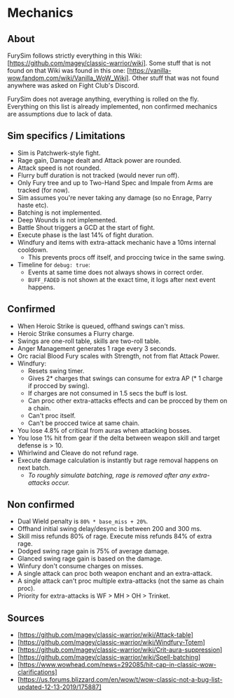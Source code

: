 # Mechanics

## About

FurySim follows strictly everything in this Wiki: [https://github.com/magey/classic-warrior/wiki].
Some stuff that is not found on that Wiki was found in this one: [https://vanilla-wow.fandom.com/wiki/Vanilla_WoW_Wiki].
Other stuff that was not found anywhere was asked on Fight Club's Discord.

FurySim does not average anything, everything is rolled on the fly.
Everything on this list is already implemented, non confirmed mechanics
are assumptions due to lack of data.

## Sim specifics / Limitations

* Sim is Patchwerk-style fight.
* Rage gain, Damage dealt and Attack power are rounded.
* Attack speed is not rounded.
* Flurry buff duration is not tracked (would never run off).
* Only Fury tree and up to Two-Hand Spec and Impale from Arms are tracked (for now).
* Sim assumes you're never taking any damage (so no Enrage, Parry haste etc).
* Batching is not implemented.
* Deep Wounds is not implemented.
* Battle Shout triggers a GCD at the start of fight.
* Execute phase is the last 14% of fight duration.
* Windfury and items with extra-attack mechanic have a 10ms internal cooldown.
  * This prevents procs off itself, and proccing twice in the same swing.
* Timeline for ``debug: true``:
  * Events at same time does not always shows in correct order.
  * ``BUFF_FADED`` is not shown at the exact time, it logs after next event happens.

## Confirmed

* When Heroic Strike is queued, offhand swings can't miss.
* Heroic Strike consumes a Flurry charge.
* Swings are one-roll table, skills are two-roll table.
* Anger Management generates 1 rage every 3 seconds.
* Orc racial Blood Fury scales with Strength, not from flat Attack Power.
* Windfury:
  * Resets swing timer.
  * Gives 2* charges that swings can consume for extra AP (* 1 charge if procced by swing).
  * If charges are not consumed in 1.5 secs the buff is lost.
  * Can proc other extra-attacks effects and can be procced by them on a chain.
  * Can't proc itself.
  * Can't be procced twice at same chain.
* You lose 4.8% of critical from auras when attacking bosses.
* You lose 1% hit from gear if the delta between weapon skill and target defense is > 10.
* Whirlwind and Cleave do not refund rage.
* Execute damage calculation is instantly but rage removal happens on next batch.
  * *To roughly simulate batching, rage is removed after any extra-attacks occur.*

## Non confirmed

* Dual Wield penalty is ``80% * base_miss + 20%``.
* Offhand initial swing delay/desync is between 200 and 300 ms.
* Skill miss refunds 80% of rage. Execute miss refunds 84% of extra rage.
* Dodged swing rage gain is 75% of average damage.
* Glanced swing rage gain is based on the damage.
* Winfury don't consume charges on misses.
* A single attack can proc both weapon enchant and an extra-attack.
* A single attack can't proc multiple extra-attacks (not the same as chain proc).
* Priority for extra-attacks is WF > MH > OH > Trinket.

## Sources

* [https://github.com/magey/classic-warrior/wiki/Attack-table]
* [https://github.com/magey/classic-warrior/wiki/Windfury-Totem]
* [https://github.com/magey/classic-warrior/wiki/Crit-aura-suppression]
* [https://github.com/magey/classic-warrior/wiki/Spell-batching]
* [https://www.wowhead.com/news=292085/hit-cap-in-classic-wow-clarifications]
* [https://us.forums.blizzard.com/en/wow/t/wow-classic-not-a-bug-list-updated-12-13-2019/175887]
